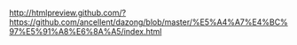  http://htmlpreview.github.com/?https://github.com/ancellent/dazong/blob/master/%E5%A4%A7%E4%BC%97%E5%91%A8%E6%8A%A5/index.html
